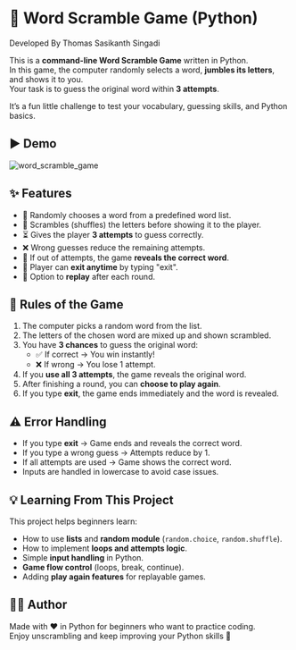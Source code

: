 # 🔀 Word Scramble Game (Python)
Developed By Thomas Sasikanth Singadi  

This is a **command-line Word Scramble Game** written in Python.  
In this game, the computer randomly selects a word, **jumbles its letters**, and shows it to you.  
Your task is to guess the original word within **3 attempts**.  

It’s a fun little challenge to test your vocabulary, guessing skills, and Python basics.  

## ▶️ Demo

![word_scramble_game](https://github.com/user-attachments/assets/aed2ce6d-0c80-4f68-85f2-f0bcbf512043)

## ✨ Features
- 🎲 Randomly chooses a word from a predefined word list.  
- 🔀 Scrambles (shuffles) the letters before showing it to the player.  
- ⏳ Gives the player **3 attempts** to guess correctly.  
- ❌ Wrong guesses reduce the remaining attempts.  
- 👀 If out of attempts, the game **reveals the correct word**.  
- 🛑 Player can **exit anytime** by typing "exit".  
- 🔄 Option to **replay** after each round.  


## 📖 Rules of the Game
1. The computer picks a random word from the list.  
2. The letters of the chosen word are mixed up and shown scrambled.  
3. You have **3 chances** to guess the original word:  
   - ✅ If correct → You win instantly!  
   - ❌ If wrong → You lose 1 attempt.  
4. If you **use all 3 attempts**, the game reveals the original word.  
5. After finishing a round, you can **choose to play again**.  
6. If you type **exit**, the game ends immediately and the word is revealed.  


## ⚠️ Error Handling
- If you type **exit** → Game ends and reveals the correct word.  
- If you type a wrong guess → Attempts reduce by 1.  
- If all attempts are used → Game shows the correct word.  
- Inputs are handled in lowercase to avoid case issues.  


## 💡 Learning From This Project
This project helps beginners learn:
- How to use **lists** and **random module** (`random.choice`, `random.shuffle`).  
- How to implement **loops and attempts logic**.  
- Simple **input handling** in Python.  
- **Game flow control** (loops, break, continue).  
- Adding **play again features** for replayable games.  


## 👨‍💻 Author
Made with ❤️ in Python for beginners who want to practice coding.  
Enjoy unscrambling and keep improving your Python skills 🚀
